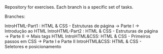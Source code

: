 Repository for exercises. Each branch is a specific set of tasks.

Branches:

IntroHTML-Part1 : HTML & CSS - Estruturas de página -> Parte I -> Introdução ao HTML
IntroHTML-Part2 :  HTML & CSS - Estruturas de página -> Parte II -> Mais tags HTML
IntroHTML&CSS: HTML & CSS - Primeiros passos em CSS -> Parte I e Parte II
IntroHTML&CSS: HTML & CSS - Seletores e posicionamento